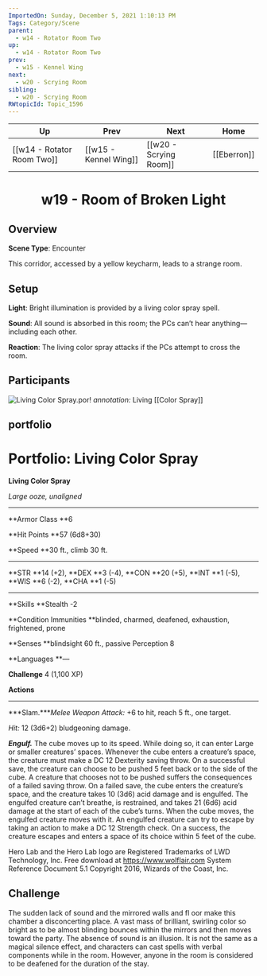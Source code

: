 ```yaml
---
ImportedOn: Sunday, December 5, 2021 1:10:13 PM
Tags: Category/Scene
parent:
  - w14 - Rotator Room Two
up:
  - w14 - Rotator Room Two
prev:
  - w15 - Kennel Wing
next:
  - w20 - Scrying Room
sibling:
  - w20 - Scrying Room
RWtopicId: Topic_1596
---
```


| Up | Prev | Next | Home |
|----|------|------|------|
| [[w14 - Rotator Room Two]] | [[w15 - Kennel Wing]] | [[w20 - Scrying Room]] | [[Eberron]] |

# <center>w19 - Room of Broken Light</center>

## Overview

**Scene Type**: Encounter

This corridor, accessed by a yellow keycharm, leads to a strange room.

## Setup

**Light**: Bright illumination is provided by a living color spray spell.

**Sound**: All sound is absorbed in this room; the PCs can’t hear anything—including each other.

**Reaction**: The living color spray attacks if the PCs attempt to cross the room.

## Participants
![Living Color Spray.por!](Living%20Color%20Spray.por)
*annotation:* Living [[Color Spray]]

portfolio
---

# Portfolio: Living Color Spray
**Living Color Spray**

*Large ooze, unaligned*


---

**Armor Class **6

**Hit Points **57 (6d8+30)

**Speed **30 ft., climb 30 ft.


---

**STR **14 (+2), **DEX **3 (-4), **CON **20 (+5), **INT **1 (-5), **WIS **6 (-2), **CHA **1 (-5)


---

**Skills **Stealth -2

**Condition Immunities **blinded, charmed, deafened, exhaustion, frightened, prone

**Senses **blindsight 60 ft., passive Perception 8

**Languages **—

**Challenge** 4 (1,100 XP)



**Actions**


---



***Slam.****Melee Weapon Attack:* +6 to hit, reach 5 ft., one target.

*Hit:* 12 (3d6+2) bludgeoning damage.



***Engulf.*** The cube moves up to its speed. While doing so, it can enter Large or smaller creatures’ spaces. Whenever the cube enters a creature’s space, the creature must make a DC 12 Dexterity saving throw.
On a successful save, the creature can choose to be pushed 5 feet back or to the side of the cube. A creature that chooses not to be pushed suffers the consequences of a failed saving throw.
On a failed save, the cube enters the creature’s space, and the creature takes 10 (3d6) acid damage and is engulfed. The engulfed creature can’t breathe, is restrained, and takes 21 (6d6) acid damage at the start of each of the cube’s turns. When the cube moves, the engulfed creature moves with it.
An engulfed creature can try to escape by taking an action to make a DC 12 Strength check. On a success, the creature escapes and enters a space of its choice within 5 feet of the cube.


Hero Lab and the Hero Lab logo are Registered Trademarks of LWD Technology, Inc. Free download at https://www.wolflair.com
System Reference Document 5.1 Copyright 2016, Wizards of the Coast, Inc.

## Challenge

The sudden lack of sound and the mirrored walls and fl oor make this chamber a disconcerting place. A vast mass of brilliant, swirling color so bright as to be almost blinding bounces within the mirrors and then moves toward the party. The absence of sound is an illusion. It is not the same as a magical silence effect, and characters can cast spells with verbal components while in the room. However, anyone in the room is considered to be deafened for the duration of the stay.
